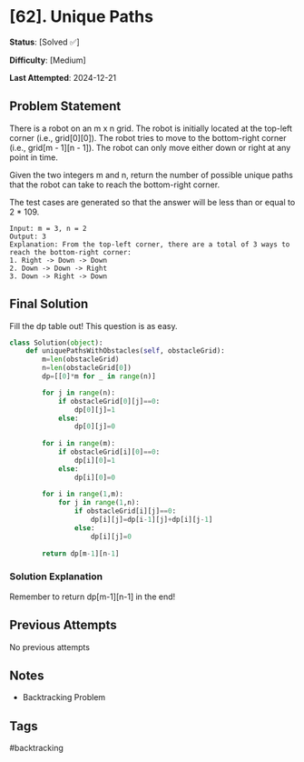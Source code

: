 # [62].  Unique Paths

**Status**: [Solved ✅]

**Difficulty**: [Medium]

**Last Attempted**: 2024-12-21

## Problem Statement

There is a robot on an m x n grid. The robot is initially located at the top-left corner (i.e., grid[0][0]). The robot tries to move to the bottom-right corner (i.e., grid[m - 1][n - 1]). The robot can only move either down or right at any point in time.

Given the two integers m and n, return the number of possible unique paths that the robot can take to reach the bottom-right corner.

The test cases are generated so that the answer will be less than or equal to 2 * 109.


```
Input: m = 3, n = 2
Output: 3
Explanation: From the top-left corner, there are a total of 3 ways to reach the bottom-right corner:
1. Right -> Down -> Down
2. Down -> Down -> Right
3. Down -> Right -> Down
```

## Final Solution

Fill the dp table out! This question is as easy.
```python
class Solution(object):
    def uniquePathsWithObstacles(self, obstacleGrid):
        m=len(obstacleGrid)
        n=len(obstacleGrid[0])
        dp=[[0]*m for _ in range(n)]

        for j in range(n):
            if obstacleGrid[0][j]==0:
                dp[0][j]=1
            else:
                dp[0][j]=0
            
        for i in range(m):
            if obstacleGrid[i][0]==0:
                dp[i][0]=1
            else:
                dp[i][0]=0
        
        for i in range(1,m):
            for j in range(1,n):
                if obstacleGrid[i][j]==0:
                    dp[i][j]=dp[i-1][j]+dp[i][j-1]
                else:
                    dp[i][j]=0
        
        return dp[m-1][n-1]

```

### Solution Explanation
Remember to return dp[m-1][n-1] in the end!

## Previous Attempts

No previous attempts


## Notes
- Backtracking Problem

## Tags
#backtracking